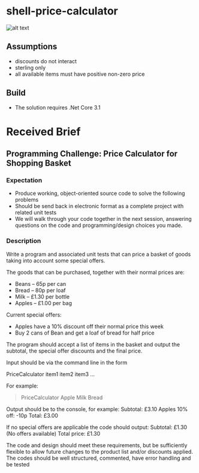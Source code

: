 # shell-price-calculator

![alt text](https://www.logodesignlove.com/images/evolution/shell-logo-design.gif "Shell logo")

## Assumptions

- discounts do not interact
- sterling only
- all available items must have positive non-zero price

## Build
- The solution requires .Net Core 3.1

# Received Brief
## Programming Challenge: Price Calculator for Shopping Basket

### Expectation
- Produce working, object-oriented source code to solve the following problems
- Should be send back in electronic format as a complete project with related unit tests
- We will walk through your code together in the next session, answering questions on the code
and programming/design choices you made.

### Description

Write a program and associated unit tests that can price a basket of goods taking into account
some special offers.

The goods that can be purchased, together with their normal prices are:
- Beans – 65p per can
- Bread – 80p per loaf
- Milk – £1.30 per bottle
- Apples – £1.00 per bag

Current special offers:
- Apples have a 10% discount off their normal price this week
- Buy 2 cans of Bean and get a loaf of bread for half price

The program should accept a list of items in the basket and output the subtotal, the special
offer discounts and the final price.

Input should be via the command line in the form

PriceCalculator item1 item2 item3 …

For example:
> PriceCalculator Apple Milk Bread

Output should be to the console, for example:
Subtotal: £3.10
Apples 10% off: -10p
Total: £3.00

If no special offers are applicable the code should output:
Subtotal: £1.30
(No offers available)
Total price: £1.30

The code and design should meet these requirements, but be sufficiently flexible to allow future
changes to the product list and/or discounts applied.
The codes should be well structured, commented, have error handling and be tested
